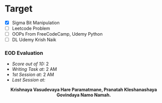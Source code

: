 # Target

- [x] Sigma Bit Manipulation
- [ ] Leetcode Problem
- [ ] OOPs From FreeCodeCamp, Udemy Python
- [ ] DL Udemy Krish Naik

### EOD Evaluation
- *Score out of 10:* 2
- *Writing Task at:* 2 AM
- *1st Session at:* 2 AM
- *Last Session at:* 


<center><b>Krishnaya Vasudevaya Hare Paramatmane, Pranatah Kleshanashaya Govindaya Namo Namah.</b></center>